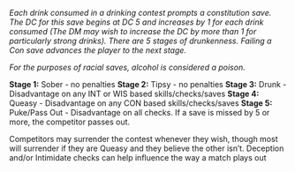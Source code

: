 *Each drink consumed in a drinking contest prompts a constitution save. The DC for this save begins at DC 5 and increases by 1 for each drink consumed (The DM may wish to increase the DC by more than 1 for particularly strong drinks).*
*There are 5 stages of drunkenness. Failing a Con save advances the player to the next stage.*

*For the purposes of racial saves, alcohol is considered a poison.*

**Stage 1:** Sober - no penalties
**Stage 2:** Tipsy - no penalties
**Stage 3:** Drunk - Disadvantage on any INT or WIS based skills/checks/saves
**Stage 4:** Queasy - Disadvantage on any CON based skills/checks/saves
**Stage 5:** Puke/Pass Out - Disadvantage on all checks. If a save is missed by 5 or more, the competitor passes out. 

Competitors may surrender the contest whenever they wish, though most will surrender if they are Queasy and they believe the other isn’t. Deception and/or Intimidate checks can help influence the way a match plays out

